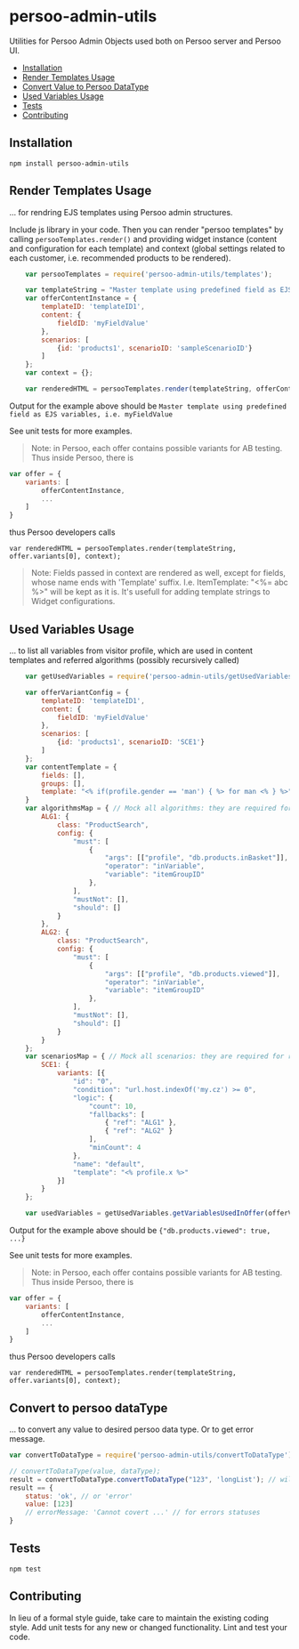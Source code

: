 # persoo-admin-utils

Utilities for Persoo Admin Objects used both on Persoo server and Persoo UI.

 * [Installation](#installation)
 * [Render Templates Usage](#render-templates-usage)
 * [Convert Value to Persoo DataType](#convert-to-persoo-datatype)
 * [Used Variables Usage](#used-variables-usage)
 * [Tests](#tests)
 * [Contributing](#contributing)


## Installation

  `npm install persoo-admin-utils`

## Render Templates Usage

... for rendring EJS templates using Persoo admin structures.

Include js library in your code. Then you can render "persoo templates" by calling `persooTemplates.render()` and providing widget instance (content and configuration for each template) and context (global settings related to each customer, i.e. recommended products to be rendered).

```javascript
    var persooTemplates = require('persoo-admin-utils/templates');

    var templateString = "Master template using predefined field as EJS variables, i.e. <%= fieldID %>";    
    var offerContentInstance = {
        templateID: 'templateID1',
        content: {
            fieldID: 'myFieldValue'
        },
        scenarios: [
            {id: 'products1', scenarioID: 'sampleScenarioID'}
        ]
    };
    var context = {};

    var renderedHTML = persooTemplates.render(templateString, offerContentInstance, context);
```
Output for the example above should be `Master template using predefined field as EJS variables, i.e. myFieldValue`

See unit tests for more examples.

> Note: in Persoo, each offer contains possible variants for AB testing. Thus inside Persoo, there is
```javascript
var offer = {
    variants: [
        offerContentInstance,
        ...
    ]
}
```
thus Persoo developers calls
```
var renderedHTML = persooTemplates.render(templateString, offer.variants[0], context);
```

> Note: Fields passed in context are rendered as well, except for fields, whose name ends with 'Template' suffix.
I.e. ItemTemplate: "<%= abc %>" will be kept as it is. It's usefull for adding template strings to Widget configurations.

## Used Variables Usage

... to list all variables from visitor profile, which are used in content templates and referred algorithms (possibly recursively called)

```javascript
    var getUsedVariables = require('persoo-admin-utils/getUsedVariables');

    var offerVariantConfig = {
        templateID: 'templateID1',
        content: {
            fieldID: 'myFieldValue'
        },
        scenarios: [
            {id: 'products1', scenarioID: 'SCE1'}
        ]
    };
    var contentTemplate = {
        fields: [],
        groups: [],
        template: "<% if(profile.gender == 'man') { %> for man <% } %>"
    }
    var algorithmsMap = { // Mock all algorithms: they are required for reference look up
        ALG1: {
            class: "ProductSearch",
            config: {
                "must": [
                    {
                        "args": [["profile", "db.products.inBasket"]],
                        "operator": "inVariable",
                        "variable": "itemGroupID"
                    },
                ],
                "mustNot": [],
                "should": []
            }
        },
        ALG2: {
            class: "ProductSearch",
            config: {
                "must": [
                    {
                        "args": [["profile", "db.products.viewed"]],
                        "operator": "inVariable",
                        "variable": "itemGroupID"
                    },
                ],
                "mustNot": [],
                "should": []
            }
        }
    };
    var scenariosMap = { // Mock all scenarios: they are required for reference look up
        SCE1: {
            variants: [{
                "id": "0",
                "condition": "url.host.indexOf('my.cz') >= 0",
                "logic": {
                    "count": 10,
                    "fallbacks": [
                        { "ref": "ALG1" },
                        { "ref": "ALG2" }
                    ],
                    "minCount": 4
                },
                "name": "default",
                "template": "<% profile.x %>"
            }]
        }
    };

    var usedVariables = getUsedVariables.getVariablesUsedInOffer(offerVariantConfig, contentTemplate, {}, algorithmsMap, scenariosMap);
```
Output for the example above should be `{"db.products.viewed": true, ...}`

See unit tests for more examples.

> Note: in Persoo, each offer contains possible variants for AB testing. Thus inside Persoo, there is
```javascript
var offer = {
    variants: [
        offerContentInstance,
        ...
    ]
}
```
thus Persoo developers calls
```
var renderedHTML = persooTemplates.render(templateString, offer.variants[0], context);
```

## Convert to persoo dataType
... to convert any value to desired persoo data type. Or to get error message.

```javascript
var convertToDataType = require('persoo-admin-utils/convertToDataType');

// convertToDataType(value, dataType);
result = convertToDataType.convertToDataType("123", 'longList'); // will return
result == {
    status: 'ok', // or 'error'
    value: [123]
    // errorMessage: 'Cannot covert ...' // for errors statuses
}
```

## Tests

  `npm test`

## Contributing

In lieu of a formal style guide, take care to maintain the existing coding style. Add unit tests for any new or changed functionality. Lint and test your code.
